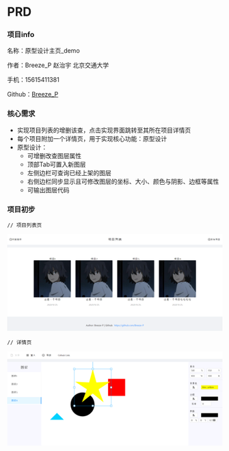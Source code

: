 # PRD

### 项目info

名称：原型设计主页_demo

作者：Breeze_P 赵治宇 北京交通大学

手机：15615411381

Github：<a href="https://github.com/Breeze-P">Breeze_P</a>



### 核心需求

* 实现项目列表的增删该查，点击实现界面跳转至其所在项目详情页
* 每个项目附加一个详情页，用于实现核心功能：原型设计
* 原型设计：
  * 可增删改查图层属性
  * 顶部Tab可置入新图层
  * 左侧边栏可查询已经上架的图层
  * 右侧边栏同步显示且可修改图层的坐标、大小、颜色与阴影、边框等属性
  * 可输出图层代码



### 项目初步

```
// 项目列表页
```

![project_list_demo](project_list_demo.png)

```
// 详情页
```

![page_demo](page_demo.png)

